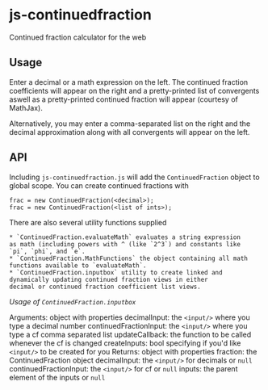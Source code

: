 js-continuedfraction
====================

Continued fraction calculator for the web

Usage
-----

Enter a decimal or a math expression on the left.  The
continued fraction coefficients will appear on the right
and a pretty-printed list of convergents aswell as a
pretty-printed continued fraction will appear 
(courtesy of MathJax).

Alternatively, you may enter a comma-separated list
on the right and the decimal approximation along with
all convergents will appear on the left.


API
---

Including `js-continuedfraction.js` will add the `ContinuedFraction`
object to global scope.  You can create continued fractions with

	frac = new ContinuedFraction(<decimal>);
	frac = new ContinuedFraction(<list of ints>);


There are also several utility functions supplied

	* `ContinuedFraction.evaluateMath` evaluates a string expression
	as math (including powers with ^ (like `2^3`) and constants like
	`pi`, `phi`, and `e`.
	* `ContinuedFraction.MathFunctions` the object containing all math
	functions available to `evaluateMath`.
	* `ContinuedFraction.inputbox` utility to create linked and
	dynamically updating continued fraction views in either
	decimal or continued fraction coefficient list views.


*Usage of `ContinuedFraction.inputbox`*

Arguments: object with properties
  decimalInput: the `<input/>` where you type a decimal number
  continuedFractionInput: the `<input/>` where you type a cf comma separated list
  updateCallback: the function to be called whenever the cf is changed
  createInputs: bool specifying if you'd like `<input/>` to be created for you
Returns: object with properties
  fraction: the ContinuedFraction object
  decimalInput: the `<input/>` for decimals or `null`
  continuedFractionInput: the `<input/>` for cf or `null`
  inputs: the parent element of the inputs or `null`
 

